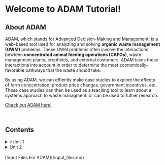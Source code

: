 # Welcome to ADAM Tutorial!

## About ADAM
 <p>
    ADAM, which stands for Advanced Decision-Making and Management, is a web-based tool used for analyzing and solving <b>organic waste management (OWM)</b> problems. These OWM problems often involve the interactions bewteen <b>concentrated animal feeding operations (CAFOs)</b>, waste management plants, cropfields, and external customers. ADAM takes these interactions into account in order to determine the most economically-favorable pathways that the waste should take.
 </p> 

 <p>
    By using ADAM, we can effiently make case studies to explore the effects of farm concentration, product price changes, government incentives, etc. These case studies can then be used as a teaching tool to learn about a systems approach to waste managment, or can be used to futher research. 
</p>

[Check out ADAM here!]([ADAM](http://54.208.179.171:8000/))

<br>

## Contents 

<details>
    <summary>>Unit 1</summary>
    <ol>
        <li>Coffee</li>
        <li>Tea</li>
        <li>Milk</li>
    </ol>
</details>

<details>
<summary>Unit 2</summary>
Testing 
Testing
</details>

<br> 
[Input Files For ADAM](/input_files.md)